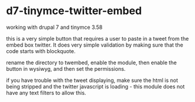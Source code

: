 # d7-tinymce-twitter-embed

working with drupal 7 and tinymce 3.58

this is a very simple button that requires a user to paste in a tweet from the embed box twitter. It does very simple validation by making sure that the code starts with blockquote.

rename the directory to twembed, enable the module, then enable the button in wysiwyg, and then set the permissions.

if you have trouble with the tweet displaying, make sure the html is not being stripped and the twitter javascript is loading - this module does not have any text filters to allow this.
